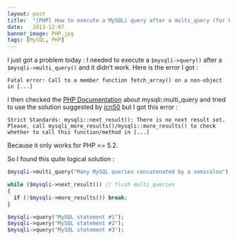 ```yaml
---
layout: post
title:  "[PHP] How to execute a MySQLi query after a multi_query (for PHP > 5.3) ?"
date:   2013-12-07
banner_image: PHP.jpg
tags: [MySQL, PHP]
---
```


I just got a problem today : I needed to execute a `$mysqli->query()` after a `$mysqli->multi_query()` and it didn’t work. Here is the error I got :

    Fatal error: Call to a member function fetch_array() on a non-object in [...]

<!--more-->

I then checked the [PHP Documentation](http://www.ivangabriele.com/wp-content/uploads/2013/12/mysqli.multi-query.php) about mysqli::multi_query and tried to use the solution suggested by [jcn50](http://www.ivangabriele.com/wp-content/uploads/2013/12/mysqli.multi-query.php#102837) but I got this error :

    Strict Standards: mysqli::next_result(): There is no next result set. Please, call mysqli_more_results()/mysqli::more_results() to check whether to call this function/method in [...]

Because it only works for PHP <= 5.2.

So I found this quite logical solution :

```php
$mysqli->multi_query("Many MySQL queries concatenated by a semicolon");

while ($mysqli->next_result()) // flush multi_queries
{
  if (!$mysqli->more_results()) break;
}

$mysqli->query("MySQL statement #1");
$mysqli->query("MySQL statement #2");
$mysqli->query("MySQL statement #3");
```
